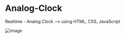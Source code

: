 # Analog-Clock
Realtime - Analog Clock --> using HTML, CSS, JavaScript

![image](https://user-images.githubusercontent.com/64256552/167294390-e4dafd19-e49b-4e53-847b-75eaf5d29c38.png)

